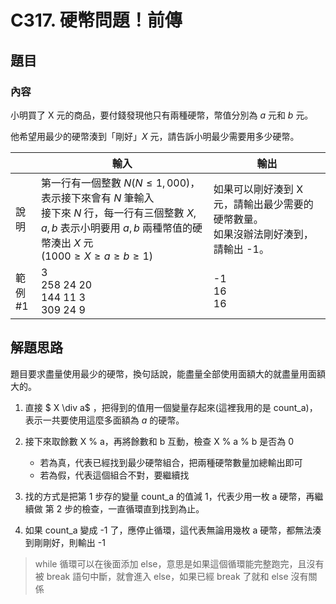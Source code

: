 # C317. 硬幣問題！前傳
## 題目
### 內容
小明買了 X 元的商品，要付錢發現他只有兩種硬幣，幣值分別為 $a$ 元和 $b$ 元。

他希望用最少的硬幣湊到「剛好」$X$ 元，請告訴小明最少需要用多少硬幣。

||輸入|輸出|
|-|-|-|
|說明|第一行有一個整數 $N (N \le 1,000)$，表示接下來會有 $N$ 筆輸入<br>接下來 $N$ 行，每一行有三個整數 $X, a, b$ 表示小明要用 $a, b$ 兩種幣值的硬幣湊出 $X$ 元<br>$(1000 \ge X \ge a \ge b \ge 1)$|如果可以剛好湊到 X 元，請輸出最少需要的硬幣數量。<br>如果沒辦法剛好湊到，請輸出 -1。|
|範例<br>#1|3<br>258 24 20<br>144 11 3<br>309 24 9|-1<br>16<br>16

## 解題思路
題目要求盡量使用最少的硬幣，換句話說，能盡量全部使用面額大的就盡量用面額大的。

1. 直接 $ X \div a$ ，把得到的值用一個變量存起來(這裡我用的是 count_a)，表示一共要使用這麼多面額為 $a$ 的硬幣。

2. 接下來取餘數 X % a，再將餘數和 b 互動，檢查  X % a % b 是否為 0
    - 若為真，代表已經找到最少硬幣組合，把兩種硬幣數量加總輸出即可
    - 若為假，代表這個組合不對，要繼續找

3. 找的方式是把第 1 步存的變量 count_a 的值減 1，代表少用一枚 a 硬幣，再繼續做 第 2 步的檢查，一直循環直到找到為止。

4. 如果 count_a 變成 -1 了，應停止循環，這代表無論用幾枚 a 硬幣，都無法湊到剛剛好，則輸出 -1

> while 循環可以在後面添加 else，意思是如果這個循環能完整跑完，且沒有被 break 語句中斷，就會進入 else，如果已經 break 了就和 else 沒有關係